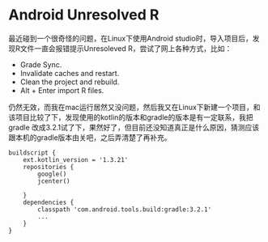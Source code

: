 # Android Unresolved R 
最近碰到一个很奇怪的问题，在Linux下使用Android studio时，导入项目后，发现R文件一直会报错提示Unresoleved R，尝试了网上各种方式，比如：
- Grade Sync.
- Invalidate caches and restart.
- Clean the project and rebuild.
- Alt + Enter import R files.

仍然无效，而我在mac运行居然又没问题，然后我又在Linux下新建一个项目，和该项目比较了下，发现使用的kotlin的版本和gradle的版本是有一定联系，我把gradle
改成3.2.1试了下，果然好了，但目前还没知道真正是什么原因，猜测应该跟本机的gradle版本由关吧，之后弄清楚了再补充。

```
buildscript {
    ext.kotlin_version = '1.3.21'
    repositories {
        google()
        jcenter()
        
    }
    dependencies {
        classpath 'com.android.tools.build:gradle:3.2.1'
        ...
    }
}
```
